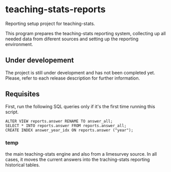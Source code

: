 # teaching-stats-reports
Reporting setup project for teaching-stats.

This program prepares the teaching-stats reporting system, collecting up all needed data from diferent sources and setting up the reporting environment.

## Under developement
The project is still under development and has not been completed yet. Please, refer to each release description for further information.

## Requisites
First, run the following SQL queries only if it's the first time running this script.
```
ALTER VIEW reports.answer RENAME TO answer_all;
SELECT * INTO reports.answer FROM reports.answer_all;
CREATE INDEX answer_year_idx ON reports.answer ("year");
```

### temp
 the main teaching-stats engine and also from a limesurvey source. In all cases, it moves the current answers into the traching-stats reporting historical tables.